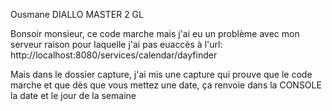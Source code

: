 Ousmane DIALLO MASTER 2 GL 

Bonsoir monsieur, ce code marche mais j'ai eu un problème avec mon serveur raison pour laquelle j'ai pas euaccès à l'url: http://localhost:8080/services/calendar/dayfinder

Mais dans le dossier capture, j'ai mis une capture qui prouve que le code marche et que dès que vous mettez une date, ça renvoie dans la CONSOLE la date et le jour de la semaine
